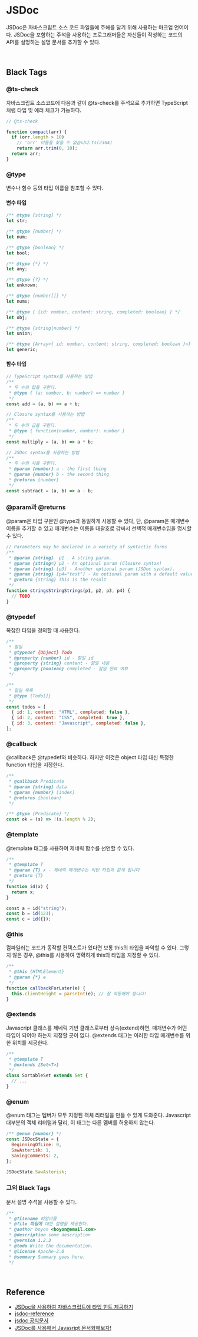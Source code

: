 # JSDoc

JSDoc은 자바스크립트 소스 코드 파일들에 주해를 달기 위해 사용하는 마크업 언어이다. JSDoc을 포함하는 주석을 사용하는 프로그래머들은 자신들이 작성하는 코드의 API를 설명하는 설명 문서를 추가할 수 있다.

<br/>

## Black Tags

### @ts-check

자바스크립트 소스코드에 다음과 같이 @ts-check를 주석으로 추가하면 TypeScript처럼 타입 및 에러 체크가 가능하다.

```js
// @ts-check

function compact(arr) {
  if (orr.length > 10)
    // 'orr' 이름을 찾을 수 없습니다.ts(2304)
    return arr.trim(0, 10);
  return arr;
}
```

### @type

변수나 함수 등의 타입 이름을 참조할 수 있다.

#### 변수 타입

```js
/** @type {string} */
let str;

/** @type {number} */
let num;

/** @type {boolean} */
let bool;

/** @type {*} */
let any;

/** @type {?} */
let unknown;

/** @type {number[]} */
let nums;

/** @type { {id: number, content: string, completed: boolean} } */
let obj;

/** @type {string|number} */
let union;

/** @type {Array<{ id: number, content: string, completed: boolean }>} */
let generic;
```

#### 함수 타입

```js
// TypeScript syntax를 사용하는 방법
/**
 * 두 수의 합을 구한다.
 * @type { (a: number, b: number) => number }
 */
const add = (a, b) => a + b;

// Closure syntax를 사용하는 방법
/**
 * 두 수의 곱을 구한다.
 * @type { function(number, number): number }
 */
const multiply = (a, b) => a * b;

// JSDoc syntax를 사용하는 방법
/**
 * 두 수의 차를 구한다.
 * @param {number} a - the first thing
 * @param {number} b - the second thing
 * @returns {number}
 */
const subtract = (a, b) => a - b;
```

### @param과 @returns

@param은 타입 구문인 @type과 동일하게 사용할 수 있다, 단, @param은 매개변수 이름을 추가할 수 있고 매개변수는 이름을 대괄호로 감싸서 선택적 매개변수임을 명시할 수 있다.

```js
// Parameters may be declared in a variety of syntactic forms
/**
 * @param {string}  p1 - A string param.
 * @param {string=} p2 - An optional param (Closure syntax)
 * @param {string} [p3] - Another optional param (JSDoc syntax).
 * @param {string} [p4="test"] - An optional param with a default value
 * @return {string} This is the result
 */
function stringsStringStrings(p1, p2, p3, p4) {
  // TODO
}
```

### @typedef

복잡한 타입을 정의할 때 사용한다.

```js
/**
 * 할일
 * @typedef {Object} Todo
 * @property {number} id - 할일 id
 * @property {string} content - 할일 내용
 * @property {boolean} completed - 할일 완료 여부
 */

/**
 * 할일 목록
 * @type {Todo[]}
 */
const todos = [
  { id: 1, content: "HTML", completed: false },
  { id: 2, content: "CSS", completed: true },
  { id: 3, content: "Javascript", completed: false },
];
```

### @callback

@callback은 @typedef와 비슷하다. 하지만 이것은 object 타입 대신 특정한 function 타입을 지정한다.

```js
/**
 * @callback Predicate
 * @param {string} data
 * @param {number} [index]
 * @returns {boolean}
 */

/** @type {Predicate} */
const ok = (s) => !(s.length % 2);
```

### @template

@template 태그를 사용하여 제네릭 함수를 선언할 수 있다.

```js
/**
 * @template T
 * @param {T} x - 제네릭 매개변수는 리턴 타입과 같게 됩니다
 * @return {T}
 */
function id(x) {
  return x;
}

const a = id("string");
const b = id(123);
const c = id({});
```

### @this

컴파일러는 코드가 동작할 컨텍스트가 있다면 보통 this의 타입을 파악할 수 있다. 그렇지 않은 경우, @this를 사용하여 명확하게 this의 타입을 지정할 수 있다.

```js
/**
 * @this {HTMLElement}
 * @param {*} e
 */
function callbackForLater(e) {
  this.clientHeight = parseInt(e); // 잘 작동해야 합니다!
}
```

### @extends

Javascript 클래스를 제네릭 기반 클래스로부터 상속(extend)하면, 매개변수가 어떤 타입이 되어야 하는지 지정할 곳이 없다. @extends 태그는 이러한 타입 매개변수를 위한 위치를 제공한다.

```js
/**
 * @template T
 * @extends {Set<T>}
 */
class SortableSet extends Set {
  // ...
}
```

### @enum

@enum 태그는 멤버가 모두 지정된 객체 리터럴을 만들 수 있게 도와준다. Javascript 대부분의 객체 리터럴과 달리, 이 태그는 다른 멤버를 허용하지 않는다.

```js
/** @enum {number} */
const JSDocState = {
  BeginningOfLine: 0,
  SawAsterisk: 1,
  SavingComments: 2,
};

JSDocState.SawAsterisk;
```

### 그외 Black Tags

문서 설명 주석을 사용할 수 있다.

```js
/**
 * @filename 파일이름
 * @file 파일에 대한 설명을 제공한다.
 * @author boyon <boyon@email.com>
 * @description some description
 * @version 1.2.3
 * @todo Write the documentation.
 * @license Apache-2.0
 * @summary Summary goes here.
 */
```

<br/>

## Reference

- [JSDoc을 사용하여 자바스크립트에 타입 힌트 제공하기](https://poiemaweb.com/jsdoc-type-hint)
- [jsdoc-reference](https://typescript-kr.github.io/pages/jsdoc-reference.html)
- [jsdoc 공식문서](https://jsdoc.app/)
- [JSDoc를 사용해서 Javasript 문서화해보자!](https://okayoon.tistory.com/entry/JSDoc%EB%A5%BC-%EC%82%AC%EC%9A%A9%ED%95%B4%EC%84%9C-Javasript-%EB%AC%B8%EC%84%9C%ED%99%94%ED%95%B4%EB%B3%B4%EC%9E%90)
